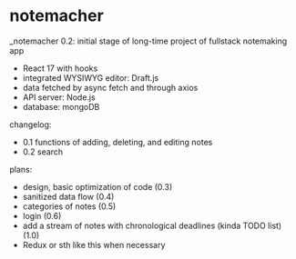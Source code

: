 # notemacher

_notemacher 0.2: initial stage of long-time project of fullstack notemaking app

- React 17 with hooks
- integrated WYSIWYG editor: Draft.js
- data fetched by async fetch and through axios
- API server: Node.js
- database: mongoDB

changelog:

- 0.1 functions of adding, deleting, and editing notes
- 0.2 search

plans:

- design, basic optimization of code (0.3)
- sanitized data flow (0.4)
- categories of notes (0.5)
- login (0.6)
- add a stream of notes with chronological deadlines (kinda TODO list) (1.0)
- Redux or sth like this when necessary
